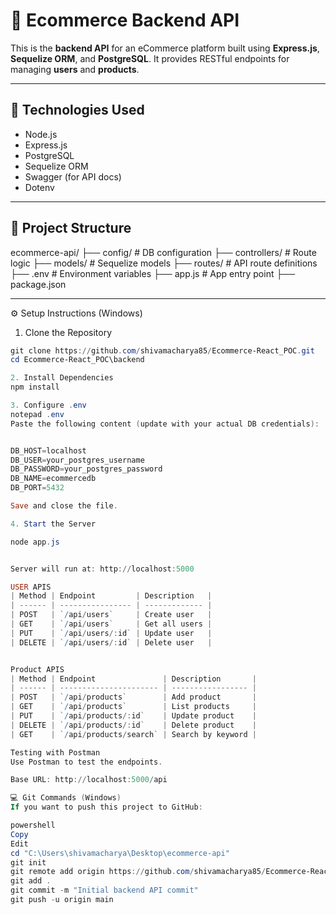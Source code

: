 # 🛒 Ecommerce Backend API

This is the **backend API** for an eCommerce platform built using **Express.js**, **Sequelize ORM**, and **PostgreSQL**. It provides RESTful endpoints for managing **users** and **products**.

---

## 🚀 Technologies Used

- Node.js
- Express.js
- PostgreSQL
- Sequelize ORM
- Swagger (for API docs)
- Dotenv

---

## 📁 Project Structure

ecommerce-api/
├── config/ # DB configuration
├── controllers/ # Route logic
├── models/ # Sequelize models
├── routes/ # API route definitions
├── .env # Environment variables
├── app.js # App entry point
├── package.json


---

⚙️ Setup Instructions (Windows)

1. Clone the Repository

```powershell
git clone https://github.com/shivamacharya85/Ecommerce-React_POC.git
cd Ecommerce-React_POC\backend

2. Install Dependencies
npm install

3. Configure .env
notepad .env
Paste the following content (update with your actual DB credentials):


DB_HOST=localhost
DB_USER=your_postgres_username
DB_PASSWORD=your_postgres_password
DB_NAME=ecommercedb
DB_PORT=5432

Save and close the file.

4. Start the Server

node app.js


Server will run at: http://localhost:5000

USER APIS
| Method | Endpoint         | Description   |
| ------ | ---------------- | ------------- |
| POST   | `/api/users`     | Create user   |
| GET    | `/api/users`     | Get all users |
| PUT    | `/api/users/:id` | Update user   |
| DELETE | `/api/users/:id` | Delete user   |


Product APIS
| Method | Endpoint               | Description       |
| ------ | ---------------------- | ----------------- |
| POST   | `/api/products`        | Add product       |
| GET    | `/api/products`        | List products     |
| PUT    | `/api/products/:id`    | Update product    |
| DELETE | `/api/products/:id`    | Delete product    |
| GET    | `/api/products/search` | Search by keyword |

Testing with Postman
Use Postman to test the endpoints.

Base URL: http://localhost:5000/api

💻 Git Commands (Windows)
If you want to push this project to GitHub:

powershell
Copy
Edit
cd "C:\Users\shivamacharya\Desktop\ecommerce-api"
git init
git remote add origin https://github.com/shivamacharya85/Ecommerce-React_POC.git
git add .
git commit -m "Initial backend API commit"
git push -u origin main

